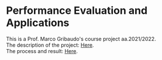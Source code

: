 # Performance Evaluation and Applications
This is a Prof. Marco Gribaudo's course project aa.2021/2022. <br/>
The description of the project: [Here](https://github.com/ZHANG-Y-D/Performance-Evaluation-and-Applications/blob/main/Documentation/TypeC1.pdf). <br/>
The process and result: [Here](https://github.com/ZHANG-Y-D/Performance-Evaluation-and-Applications/blob/main/Documentation/SensingDevice.pdf). <br/>
